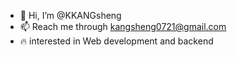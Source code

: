 - 👋 Hi, I’m @KKANGsheng
- 📫 Reach me through kangsheng0721@gmail.com 
- :fire: interested in Web development and backend

<!---
KKANGsheng/KKANGsheng is a ✨ special ✨ repository because its `README.md` (this file) appears on your GitHub profile.
You can click the Preview link to take a look at your changes.
--->
